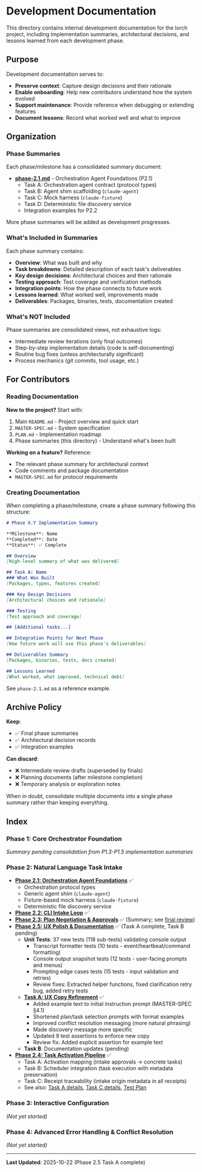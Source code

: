 # Development Documentation

This directory contains internal development documentation for the lorch project, including implementation summaries, architectural decisions, and lessons learned from each development phase.

## Purpose

Development documentation serves to:
- **Preserve context**: Capture design decisions and their rationale
- **Enable onboarding**: Help new contributors understand how the system evolved
- **Support maintenance**: Provide reference when debugging or extending features
- **Document lessons**: Record what worked well and what to improve

## Organization

### Phase Summaries

Each phase/milestone has a consolidated summary document:

- **[phase-2.1.md](./phase-2.1.md)** - Orchestration Agent Foundations (P2.1)
  - Task A: Orchestration agent contract (protocol types)
  - Task B: Agent shim scaffolding (`claude-agent`)
  - Task C: Mock harness (`claude-fixture`)
  - Task D: Deterministic file discovery service
  - Integration examples for P2.2

More phase summaries will be added as development progresses.

### What's Included in Summaries

Each phase summary contains:
- **Overview**: What was built and why
- **Task breakdowns**: Detailed description of each task's deliverables
- **Key design decisions**: Architectural choices and their rationale
- **Testing approach**: Test coverage and verification methods
- **Integration points**: How the phase connects to future work
- **Lessons learned**: What worked well, improvements made
- **Deliverables**: Packages, binaries, tests, documentation created

### What's NOT Included

Phase summaries are consolidated views, not exhaustive logs:
- Intermediate review iterations (only final outcomes)
- Step-by-step implementation details (code is self-documenting)
- Routine bug fixes (unless architecturally significant)
- Process mechanics (git commits, tool usage, etc.)

## For Contributors

### Reading Documentation

**New to the project?** Start with:
1. Main `README.md` - Project overview and quick start
2. `MASTER-SPEC.md` - System specification
3. `PLAN.md` - Implementation roadmap
4. Phase summaries (this directory) - Understand what's been built

**Working on a feature?** Reference:
- The relevant phase summary for architectural context
- Code comments and package documentation
- `MASTER-SPEC.md` for protocol requirements

### Creating Documentation

When completing a phase/milestone, create a phase summary following this structure:

```markdown
# Phase X.Y Implementation Summary

**Milestone**: Name
**Completed**: Date
**Status**: ✅ Complete

## Overview
[High-level summary of what was delivered]

## Task A: Name
### What Was Built
[Packages, types, features created]

### Key Design Decisions
[Architectural choices and rationale]

### Testing
[Test approach and coverage]

## [Additional tasks...]

## Integration Points for Next Phase
[How future work will use this phase's deliverables]

## Deliverables Summary
[Packages, binaries, tests, docs created]

## Lessons Learned
[What worked, what improved, technical debt]
```

See `phase-2.1.md` as a reference example.

## Archive Policy

**Keep**:
- ✅ Final phase summaries
- ✅ Architectural decision records
- ✅ Integration examples

**Can discard**:
- ❌ Intermediate review drafts (superseded by finals)
- ❌ Planning documents (after milestone completion)
- ❌ Temporary analysis or exploration notes

When in doubt, consolidate multiple documents into a single phase summary rather than keeping everything.

## Index

### Phase 1: Core Orchestrator Foundation
*Summary pending consolidation from P1.3-P1.5 implementation summaries*

### Phase 2: Natural Language Task Intake

- **[Phase 2.1: Orchestration Agent Foundations](./phase-2.1.md)** ✅
  - Orchestration protocol types
  - Generic agent shim (`claude-agent`)
  - Fixture-based mock harness (`claude-fixture`)
  - Deterministic file discovery service
- **[Phase 2.2: CLI Intake Loop](./phase-2.2.md)** ✅
- **[Phase 2.3: Plan Negotiation & Approvals](./phase-2.3.md)** ✅ (Summary; see [final review](./phase-2.3-review-final.md))
- **[Phase 2.5: UX Polish & Documentation](./phase-2.5.md)** ✅ (Task A complete, Task B pending)
  - **Unit Tests**: 37 new tests (118 sub-tests) validating console output
    - Transcript formatter tests (10 tests - event/heartbeat/command formatting)
    - Console output snapshot tests (12 tests - user-facing prompts and menus)
    - Prompting edge cases tests (15 tests - input validation and retries)
    - Review fixes: Extracted helper functions, fixed clarification retry bug, added retry tests
  - **[Task A: UX Copy Refinement](./phase-2.5-task-a.md)** ✅
    - Added example text to initial instruction prompt (MASTER-SPEC §4.1)
    - Shortened plan/task selection prompts with format examples
    - Improved conflict resolution messaging (more natural phrasing)
    - Made discovery message more specific
    - Updated 9 test assertions to enforce new copy
    - Review fix: Added explicit assertion for example text
  - **Task B**: Documentation updates (pending)
- **[Phase 2.4: Task Activation Pipeline](./phase-2.4.md)** ✅
  - Task A: Activation mapping (intake approvals → concrete tasks)
  - Task B: Scheduler integration (task execution with metadata preservation)
  - Task C: Receipt traceability (intake origin metadata in all receipts)
  - See also: [Task A details](./phase-2.4-task-a.md), [Task C details](./phase-2.4-task-c.md), [Test Plan](./phase-2.4-test-plan.md)

### Phase 3: Interactive Configuration
*(Not yet started)*

### Phase 4: Advanced Error Handling & Conflict Resolution
*(Not yet started)*

---

**Last Updated**: 2025-10-22 (Phase 2.5 Task A complete)
